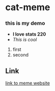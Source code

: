 # cat-meme
### this is my demo
* __I love stats 220__
* _This is cool_

1. first
2. second

## Link
[link to meme website](https://www.google.com/url?sa=i&url=https%3A%2F%2Fknowyourmeme.com%2Fmemes%2Fhuh-cat&psig=AOvVaw3xciAmUvS9KfFZppYFcZH7&ust=1710330860304000&source=images&cd=vfe&opi=89978449&ved=0CBUQjhxqFwoTCPCLiZDV7oQDFQAAAAAdAAAAABAD)
